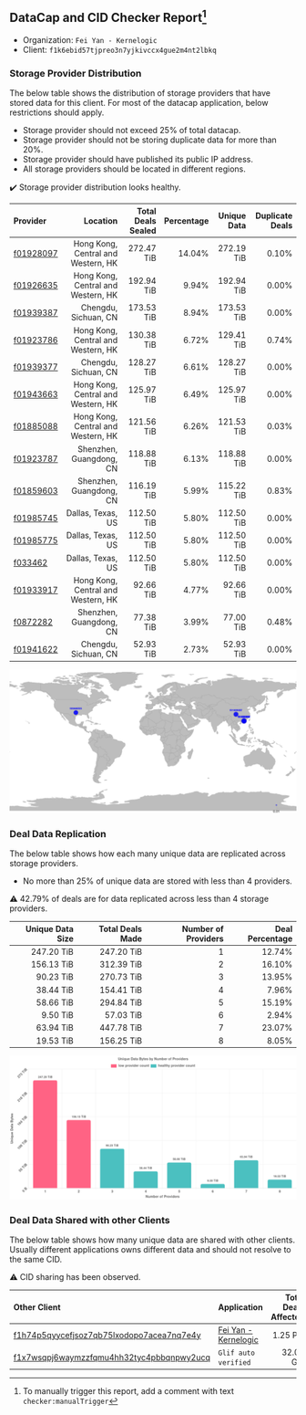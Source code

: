 ## DataCap and CID Checker Report[^1]
 - Organization: `Fei Yan - Kernelogic`
 - Client: `f1k6ebid57tjpreo3n7yjkivccx4gue2m4nt2lbkq`
### Storage Provider Distribution
The below table shows the distribution of storage providers that have stored data for this client.
For most of the datacap application, below restrictions should apply.
 - Storage provider should not exceed 25% of total datacap.
 - Storage provider should not be storing duplicate data for more than 20%.
 - Storage provider should have published its public IP address.
 - All storage providers should be located in different regions.

✔️ Storage provider distribution looks healthy.

| Provider                                              |                           Location | Total Deals Sealed | Percentage | Unique Data | Duplicate Deals |
| :---------------------------------------------------- | ---------------------------------: | -----------------: | ---------: | ----------: | --------------: |
| [f01928097](https://filfox.info/en/address/f01928097) | Hong Kong, Central and Western, HK |         272.47 TiB |     14.04% |  272.19 TiB |           0.10% |
| [f01926635](https://filfox.info/en/address/f01926635) | Hong Kong, Central and Western, HK |         192.94 TiB |      9.94% |  192.94 TiB |           0.00% |
| [f01939387](https://filfox.info/en/address/f01939387) |               Chengdu, Sichuan, CN |         173.53 TiB |      8.94% |  173.53 TiB |           0.00% |
| [f01923786](https://filfox.info/en/address/f01923786) | Hong Kong, Central and Western, HK |         130.38 TiB |      6.72% |  129.41 TiB |           0.74% |
| [f01939377](https://filfox.info/en/address/f01939377) |               Chengdu, Sichuan, CN |         128.27 TiB |      6.61% |  128.27 TiB |           0.00% |
| [f01943663](https://filfox.info/en/address/f01943663) | Hong Kong, Central and Western, HK |         125.97 TiB |      6.49% |  125.97 TiB |           0.00% |
| [f01885088](https://filfox.info/en/address/f01885088) | Hong Kong, Central and Western, HK |         121.56 TiB |      6.26% |  121.53 TiB |           0.03% |
| [f01923787](https://filfox.info/en/address/f01923787) |            Shenzhen, Guangdong, CN |         118.88 TiB |      6.13% |  118.88 TiB |           0.00% |
| [f01859603](https://filfox.info/en/address/f01859603) |            Shenzhen, Guangdong, CN |         116.19 TiB |      5.99% |  115.22 TiB |           0.83% |
| [f01985745](https://filfox.info/en/address/f01985745) |                  Dallas, Texas, US |         112.50 TiB |      5.80% |  112.50 TiB |           0.00% |
| [f01985775](https://filfox.info/en/address/f01985775) |                  Dallas, Texas, US |         112.50 TiB |      5.80% |  112.50 TiB |           0.00% |
| [f033462](https://filfox.info/en/address/f033462)     |                  Dallas, Texas, US |         112.50 TiB |      5.80% |  112.50 TiB |           0.00% |
| [f01933917](https://filfox.info/en/address/f01933917) | Hong Kong, Central and Western, HK |          92.66 TiB |      4.77% |   92.66 TiB |           0.00% |
| [f0872282](https://filfox.info/en/address/f0872282)   |            Shenzhen, Guangdong, CN |          77.38 TiB |      3.99% |   77.00 TiB |           0.48% |
| [f01941622](https://filfox.info/en/address/f01941622) |               Chengdu, Sichuan, CN |          52.93 TiB |      2.73% |   52.93 TiB |           0.00% |

![Provider Distribution](https://raw.githubusercontent.com/data-preservation-programs/filplus-checker-assets/main/filecoin-project/filecoin-plus-large-datasets/issues/982/1671007354678.png)
### Deal Data Replication
The below table shows how each many unique data are replicated across storage providers.
- No more than 25% of unique data are stored with less than 4 providers.

⚠️ 42.79% of deals are for data replicated across less than 4 storage providers.

| Unique Data Size | Total Deals Made | Number of Providers | Deal Percentage |
| ---------------: | ---------------: | ------------------: | --------------: |
|       247.20 TiB |       247.20 TiB |                   1 |          12.74% |
|       156.13 TiB |       312.39 TiB |                   2 |          16.10% |
|        90.23 TiB |       270.73 TiB |                   3 |          13.95% |
|        38.44 TiB |       154.41 TiB |                   4 |           7.96% |
|        58.66 TiB |       294.84 TiB |                   5 |          15.19% |
|         9.50 TiB |        57.03 TiB |                   6 |           2.94% |
|        63.94 TiB |       447.78 TiB |                   7 |          23.07% |
|        19.53 TiB |       156.25 TiB |                   8 |           8.05% |

![Replication Distribution](https://raw.githubusercontent.com/data-preservation-programs/filplus-checker-assets/main/filecoin-project/filecoin-plus-large-datasets/issues/982/1671007355275.png)
### Deal Data Shared with other Clients
The below table shows how many unique data are shared with other clients.
Usually different applications owns different data and should not resolve to the same CID.

⚠️ CID sharing has been observed.

| Other Client                                                                                                          | Application                                                                                          | Total Deals Affected | Unique CIDs |          Verifier |
| :-------------------------------------------------------------------------------------------------------------------- | :--------------------------------------------------------------------------------------------------- | -------------------: | ----------: | ----------------: |
| [f1h74p5qyycefjsoz7qb75lxodopo7acea7nq7e4y](https://filfox.info/en/address/f1h74p5qyycefjsoz7qb75lxodopo7acea7nq7e4y) | [Fei Yan \- Kernelogic](https://github.com/filecoin-project/filecoin-plus-large-datasets/issues/983) |             1.25 PiB |      14,823 |   LDN v3 multisig |
| [f1x7wsqpj6waymzzfqmu4hh32tyc4pbbqnpwy2ucq](https://filfox.info/en/address/f1x7wsqpj6waymzzfqmu4hh32tyc4pbbqnpwy2ucq) | `Glif auto verified`                                                                                 |            32.00 GiB |           1 | Jonathan Schwartz |

[^1]: To manually trigger this report, add a comment with text `checker:manualTrigger`
